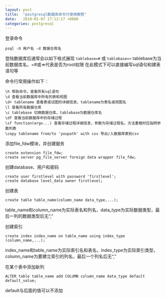 ```yaml
---
layout: post
title:  "postgresql数据库命令行使用教程"
date:   2018-05-07 17:12:17 +0800
categories: postgresql
---
```


登录命令
```
psql -U 用户名 -d 数据仓库名
```

登陆数据库后通常会以如下格式展现
`tablebase=#`
或
`tablebase=>`
tablebase为当前数据库名，=#或=>代表是否为root权限
在此模式下可以直接编写sql语句和建表语句等

命令行常用操作如下：
```
\h 帮助命令，查看所有sql语句
\d 查看当前数据库中所有的表和视图
\d+ tablename 查看表或试图的详细信息，tablename为表名或视图名
\l 查看所有数据仓库
\c tablebase 切换数据仓库，tablebase为数据仓库名
\df 查看当前数据库中的存储过程
\sf function(argv...) 查看存储过程详细信息，参数为存储过程名，方法重载时应指明参数列表
\copy tablename from/to 'youpath' with csv 导出/入数据库表到csv
```

添加file_fdw模块，并创建服务
```
create extension file_fdw;
create server pg_file_server foreign data wrapper file_fdw;
```

创建database、用户和密码
```
create user firstlevel with password 'firstlevel';
create database level_data owner firstlevel;
```

创建表
```
create table table_name(column_name data_type,...);
```
table_name和column_name为实际表名和列名，data_type为实际数据类型，最后一列的数据类型后无“,”

创建索引
```
create index index_name on table_name using index_type (column_name,...);
```
index_name和table_name为实际索引名和表名，index_type为实际索引类型，column_name为要建立索引的列名，最后一个列名后无“,”

在某个表中添加新列

```
ALTER table table_name add COLUMN column_name data_type default default_value;
```
default与后面的值可以不添加
